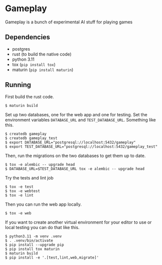 # Gameplay

Gameplay is a bunch of experimental AI stuff for playing games

## Dependencies
* postgres
* rust (to build the native code)
* python 3.11
* tox (`pip install tox`)
* maturin (`pip install maturin`)


## Running
First build the rust code.
```
$ maturin build
```

Set up two databases, one for the web app and one for testing.
Set the environment variables `DATABASE_URL` and `TEST_DATABASE_URL`. Something like this.
```
$ createdb gameplay
$ createdb gameplay_test
$ export DATABASE_URL="postgresql://localhost:5432/gameplay"
$ export TEST_DATABASE_URL="postgresql://localhost:5432/gameplay_test"
```

Then, run the migrations on the two databases to get them up to date.

```
$ tox -e alembic -- upgrade head
$ DATABASE_URL=$TEST_DATABASE_URL tox -e alembic -- upgrade head
```

Try the tests and lint job
```
$ tox -e test
$ tox -e webtest
$ tox -e lint
```

Then you can run the web app locally.
```
$ tox -e web
```

If you want to create another virtual environment for your editor to use or local testing you can do that like this.

```
$ python3.11 -m venv .venv
$ . .venv/bin/activate
$ pip install --upgrade pip
$ pip install tox maturin
$ maturin build
$ pip install -e '.[test,lint,web,migrate]'
```

